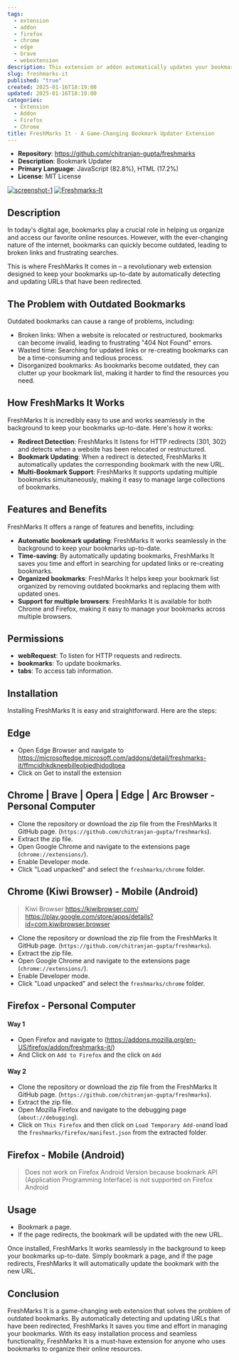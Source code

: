 ```yaml
---
tags:
  - extension
  - addon
  - firefox
  - chrome
  - edge
  - brave
  - webextension
description: This extension or addon automatically updates your bookmarks by replacing outdated URLs with their redirected counterparts. It ensures that your bookmarks always point to the current location, removing the old URLs for better organization and accuracy.
slug: freshmarks-it
published: "true"
created: 2025-01-16T18:19:00
updated: 2025-01-16T18:19:00
categories:
  - Extension
  - Addon
  - Firefox
  - Chrome
title: FreshMarks It - A Game-Changing Bookmark Updater Extension
---
```


- **Repository**: https://github.com/chitranjan-gupta/freshmarks
- **Description**: Bookmark Updater
- **Primary Language**: JavaScript (82.8%), HTML (17.2%)
- **License**: MIT License

[![screenshot-1](https://github.com/chitranjan-gupta/freshmarks/blob/master/chrome/screenshots/screenshot-1.png?raw=true)](https://github.com/chitranjan-gupta/freshmarks)
[![Freshmarks-It](https://img.youtube.com/vi/L4kh7ZOMurg/0.jpg)](https://www.youtube.com/watch?v=L4kh7ZOMurg)
## Description
In today's digital age, bookmarks play a crucial role in helping us organize and access our favorite online resources. However, with the ever-changing nature of the internet, bookmarks can quickly become outdated, leading to broken links and frustrating searches.

This is where FreshMarks It comes in – a revolutionary web extension designed to keep your bookmarks up-to-date by automatically detecting and updating URLs that have been redirected.
## The Problem with Outdated Bookmarks

Outdated bookmarks can cause a range of problems, including:
- Broken links: When a website is relocated or restructured, bookmarks can become invalid, leading to frustrating "404 Not Found" errors.
- Wasted time: Searching for updated links or re-creating bookmarks can be a time-consuming and tedious process.
- Disorganized bookmarks: As bookmarks become outdated, they can clutter up your bookmark list, making it harder to find the resources you need.
## How FreshMarks It Works

FreshMarks It is incredibly easy to use and works seamlessly in the background to keep your bookmarks up-to-date. Here's how it works:
- **Redirect Detection**: FreshMarks It listens for HTTP redirects (301, 302) and detects when a website has been relocated or restructured.
- **Bookmark Updating**: When a redirect is detected, FreshMarks It automatically updates the corresponding bookmark with the new URL.
- **Multi-Bookmark Support**: FreshMarks It supports updating multiple bookmarks simultaneously, making it easy to manage large collections of bookmarks.
## Features and Benefits

FreshMarks It offers a range of features and benefits, including:
- **Automatic bookmark updating**: FreshMarks It works seamlessly in the background to keep your bookmarks up-to-date.
- **Time-saving**: By automatically updating bookmarks, FreshMarks It saves you time and effort in searching for updated links or re-creating bookmarks.
- **Organized bookmarks**: FreshMarks It helps keep your bookmark list organized by removing outdated bookmarks and replacing them with updated ones.
- **Support for multiple browsers**: FreshMarks It is available for both Chrome and Firefox, making it easy to manage your bookmarks across multiple browsers.
## Permissions
- **webRequest**: To listen for HTTP requests and redirects.
- **bookmarks**: To update bookmarks.
- **tabs**: To access tab information.
## Installation

Installing FreshMarks It is easy and straightforward. Here are the steps:

## Edge

- Open Edge Browser and navigate to https://microsoftedge.microsoft.com/addons/detail/freshmarks-it/ffmcidhkdkneebilleobjedhjdodlpea
- Click on Get to install the extension

## Chrome | Brave | Opera | Edge | Arc Browser - Personal Computer

- Clone the repository or download the zip file from the FreshMarks It GitHub page. (`https://github.com/chitranjan-gupta/freshmarks`).
- Extract the zip file.
- Open Google Chrome and navigate to the extensions page (`chrome://extensions/`).
- Enable Developer mode.
- Click "Load unpacked" and select the `freshmarks/chrome` folder.
## Chrome (Kiwi Browser) - Mobile (Android)
> Kiwi Browser 
> https://kiwibrowser.com/
> https://play.google.com/store/apps/details?id=com.kiwibrowser.browser

- Clone the repository or download the zip file from the FreshMarks It GitHub page. (`https://github.com/chitranjan-gupta/freshmarks`).
- Extract the zip file.
- Open Google Chrome and navigate to the extensions page (`chrome://extensions/`).
- Enable Developer mode.
- Click "Load unpacked" and select the `freshmarks/chrome` folder.
## Firefox - Personal Computer

#### Way 1
 - Open Firefox and navigate to (https://addons.mozilla.org/en-US/firefox/addon/freshmarks-it/)
 - And Click on `Add to Firefox` and the click on `Add`
#### Way 2
- Clone the repository or download the zip file from the FreshMarks It GitHub page. (`https://github.com/chitranjan-gupta/freshmarks`).
- Extract the zip file.
- Open Mozilla Firefox and navigate to the debugging page (`about://debugging`).
- Click on `This Firefox` and then click on `Load Temporary Add-on`and load the `freshmarks/firefox/manifest.json` from the extracted folder.

## Firefox - Mobile (Android)

>Does not work on Firefox Android Version because bookmark API (Application Programming Interface) is not supported on Firefox Android
## Usage
- Bookmark a page.
- If the page redirects, the bookmark will be updated with the new URL.

Once installed, FreshMarks It works seamlessly in the background to keep your bookmarks up-to-date. Simply bookmark a page, and if the page redirects, FreshMarks It will automatically update the bookmark with the new URL.
## Conclusion

FreshMarks It is a game-changing web extension that solves the problem of outdated bookmarks. By automatically detecting and updating URLs that have been redirected, FreshMarks It saves you time and effort in managing your bookmarks. With its easy installation process and seamless functionality, FreshMarks It is a must-have extension for anyone who uses bookmarks to organize their online resources.

